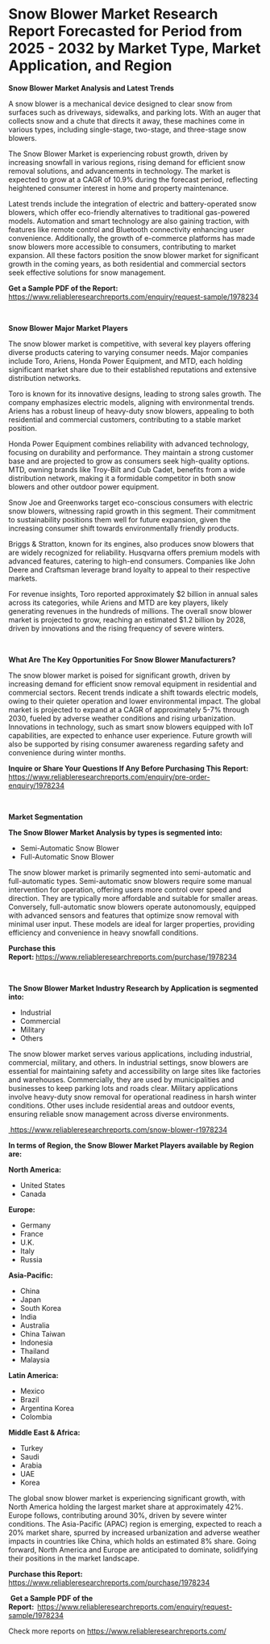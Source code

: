 <p><h1>Snow Blower Market Research Report Forecasted for Period from 2025 -  2032 by Market Type, Market Application, and Region</h1></p><p><strong>Snow Blower Market Analysis and Latest Trends</strong></p>
<p><p>A snow blower is a mechanical device designed to clear snow from surfaces such as driveways, sidewalks, and parking lots. With an auger that collects snow and a chute that directs it away, these machines come in various types, including single-stage, two-stage, and three-stage snow blowers. </p><p>The Snow Blower Market is experiencing robust growth, driven by increasing snowfall in various regions, rising demand for efficient snow removal solutions, and advancements in technology. The market is expected to grow at a CAGR of 10.9% during the forecast period, reflecting heightened consumer interest in home and property maintenance. </p><p>Latest trends include the integration of electric and battery-operated snow blowers, which offer eco-friendly alternatives to traditional gas-powered models. Automation and smart technology are also gaining traction, with features like remote control and Bluetooth connectivity enhancing user convenience. Additionally, the growth of e-commerce platforms has made snow blowers more accessible to consumers, contributing to market expansion. All these factors position the snow blower market for significant growth in the coming years, as both residential and commercial sectors seek effective solutions for snow management.</p></p>
<p><strong>Get a Sample PDF of the Report:&nbsp;</strong> <a href="https://www.reliableresearchreports.com/enquiry/request-sample/1978234?utm_campaign=2788&utm_medium=2&utm_source=Github&utm_content=ia&utm_term=10042025&utm_id=snow-blower">https://www.reliableresearchreports.com/enquiry/request-sample/1978234</a></p>
<p>&nbsp;</p>
<p><strong>Snow Blower Major Market Players</strong></p>
<p><p>The snow blower market is competitive, with several key players offering diverse products catering to varying consumer needs. Major companies include Toro, Ariens, Honda Power Equipment, and MTD, each holding significant market share due to their established reputations and extensive distribution networks.</p><p>Toro is known for its innovative designs, leading to strong sales growth. The company emphasizes electric models, aligning with environmental trends. Ariens has a robust lineup of heavy-duty snow blowers, appealing to both residential and commercial customers, contributing to a stable market position.</p><p>Honda Power Equipment combines reliability with advanced technology, focusing on durability and performance. They maintain a strong customer base and are projected to grow as consumers seek high-quality options. MTD, owning brands like Troy-Bilt and Cub Cadet, benefits from a wide distribution network, making it a formidable competitor in both snow blowers and other outdoor power equipment.</p><p>Snow Joe and Greenworks target eco-conscious consumers with electric snow blowers, witnessing rapid growth in this segment. Their commitment to sustainability positions them well for future expansion, given the increasing consumer shift towards environmentally friendly products.</p><p>Briggs & Stratton, known for its engines, also produces snow blowers that are widely recognized for reliability. Husqvarna offers premium models with advanced features, catering to high-end consumers. Companies like John Deere and Craftsman leverage brand loyalty to appeal to their respective markets.</p><p>For revenue insights, Toro reported approximately $2 billion in annual sales across its categories, while Ariens and MTD are key players, likely generating revenues in the hundreds of millions. The overall snow blower market is projected to grow, reaching an estimated $1.2 billion by 2028, driven by innovations and the rising frequency of severe winters.</p></p>
<p>&nbsp;</p>
<p><strong>What Are The Key Opportunities For Snow Blower Manufacturers?</strong></p>
<p><p>The snow blower market is poised for significant growth, driven by increasing demand for efficient snow removal equipment in residential and commercial sectors. Recent trends indicate a shift towards electric models, owing to their quieter operation and lower environmental impact. The global market is projected to expand at a CAGR of approximately 5-7% through 2030, fueled by adverse weather conditions and rising urbanization. Innovations in technology, such as smart snow blowers equipped with IoT capabilities, are expected to enhance user experience. Future growth will also be supported by rising consumer awareness regarding safety and convenience during winter months.</p></p>
<p><strong>Inquire or Share Your Questions If Any Before Purchasing This Report:</strong> <a href="https://www.reliableresearchreports.com/enquiry/pre-order-enquiry/1978234?utm_campaign=2788&utm_medium=2&utm_source=Github&utm_content=ia&utm_term=10042025&utm_id=snow-blower">https://www.reliableresearchreports.com/enquiry/pre-order-enquiry/1978234</a></p>
<p>&nbsp;</p>
<p><strong>Market Segmentation</strong></p>
<p><strong>The Snow Blower Market Analysis by types is segmented into:</strong></p>
<p><ul><li>Semi-Automatic Snow Blower</li><li>Full-Automatic Snow Blower</li></ul></p>
<p><p>The snow blower market is primarily segmented into semi-automatic and full-automatic types. Semi-automatic snow blowers require some manual intervention for operation, offering users more control over speed and direction. They are typically more affordable and suitable for smaller areas. Conversely, full-automatic snow blowers operate autonomously, equipped with advanced sensors and features that optimize snow removal with minimal user input. These models are ideal for larger properties, providing efficiency and convenience in heavy snowfall conditions.</p></p>
<p><strong>Purchase this Report:&nbsp;</strong><a href="https://www.reliableresearchreports.com/purchase/1978234?utm_campaign=2788&utm_medium=2&utm_source=Github&utm_content=ia&utm_term=10042025&utm_id=snow-blower">https://www.reliableresearchreports.com/purchase/1978234</a></p>
<p>&nbsp;</p>
<p><strong>The Snow Blower Market Industry Research by Application is segmented into:</strong></p>
<p><ul><li>Industrial</li><li>Commercial</li><li>Military</li><li>Others</li></ul></p>
<p><p>The snow blower market serves various applications, including industrial, commercial, military, and others. In industrial settings, snow blowers are essential for maintaining safety and accessibility on large sites like factories and warehouses. Commercially, they are used by municipalities and businesses to keep parking lots and roads clear. Military applications involve heavy-duty snow removal for operational readiness in harsh winter conditions. Other uses include residential areas and outdoor events, ensuring reliable snow management across diverse environments.</p></p>
<p><a href="https://www.reliableresearchreports.com/snow-blower-r1978234?utm_campaign=2788&utm_medium=2&utm_source=Github&utm_content=ia&utm_term=10042025&utm_id=snow-blower">&nbsp;https://www.reliableresearchreports.com/snow-blower-r1978234</a></p>
<p><strong>In terms of Region, the Snow Blower Market Players available by Region are:</strong></p>
<p>
    <p> <strong> North America: </strong>
        <ul>
            <li>United States</li>
            <li>Canada</li>
        </ul>
        </p> 
    <p> <strong> Europe: </strong>
        <ul>
            <li>Germany</li>
            <li>France</li>
            <li>U.K.</li>
            <li>Italy</li>
            <li>Russia</li>
        </ul>
        </p> 
    <p> <strong> Asia-Pacific: </strong>
        <ul>
            <li>China</li>
            <li>Japan</li>
            <li>South Korea</li>
            <li>India</li>
            <li>Australia</li>
            <li>China Taiwan</li>
            <li>Indonesia</li>
            <li>Thailand</li>
            <li>Malaysia</li>
        </ul>
        </p> 
    <p> <strong> Latin America: </strong>
        <ul>
            <li>Mexico</li>
            <li>Brazil</li>
            <li>Argentina Korea</li>
            <li>Colombia</li>
        </ul>
        </p> 
    <p> <strong> Middle East & Africa: </strong>
        <ul>
            <li>Turkey</li>
            <li>Saudi</li>
            <li>Arabia</li>
            <li>UAE</li>
            <li>Korea</li>
        </ul>
    </p>
    </p>
<p><p>The global snow blower market is experiencing significant growth, with North America holding the largest market share at approximately 42%. Europe follows, contributing around 30%, driven by severe winter conditions. The Asia-Pacific (APAC) region is emerging, expected to reach a 20% market share, spurred by increased urbanization and adverse weather impacts in countries like China, which holds an estimated 8% share. Going forward, North America and Europe are anticipated to dominate, solidifying their positions in the market landscape.</p></p>
<p><strong>Purchase this Report: </strong><a href="https://www.reliableresearchreports.com/purchase/1978234?utm_campaign=2788&utm_medium=2&utm_source=Github&utm_content=ia&utm_term=10042025&utm_id=snow-blower">https://www.reliableresearchreports.com/purchase/1978234</a></p>
<p>&nbsp;<strong>Get a Sample PDF of the Report:&nbsp;&nbsp;</strong><a href="https://www.reliableresearchreports.com/enquiry/request-sample/1978234?utm_campaign=2788&utm_medium=2&utm_source=Github&utm_content=ia&utm_term=10042025&utm_id=snow-blower">https://www.reliableresearchreports.com/enquiry/request-sample/1978234</a></p>
<p><strong></strong></p>
<p>Check more reports on <a href="https://www.reliableresearchreports.com/?utm_campaign=2788&utm_medium=2&utm_source=Github&utm_content=ia&utm_term=10042025&utm_id=snow-blower">https://www.reliableresearchreports.com/</a></p>